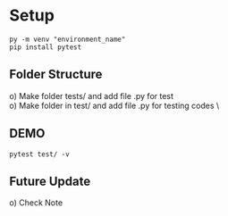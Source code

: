 # Setup

```
py -m venv "environment_name"
pip install pytest
```

## Folder Structure

o) Make folder tests/ and add file .py for test \
o) Make folder in test/ and add file .py for testing codes \ 

## DEMO

```
pytest test/ -v
```

## Future Update

o) Check Note